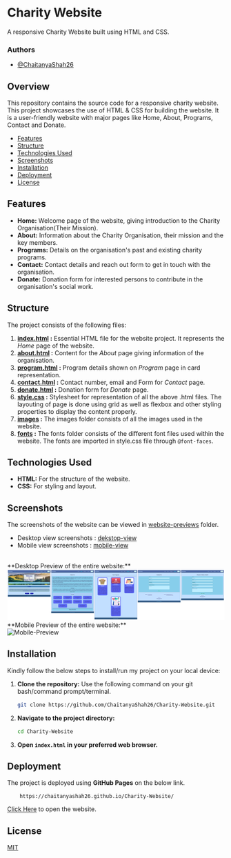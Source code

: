 # Charity Website

A responsive Charity Website built using HTML and CSS.

### Authors

- [@ChaitanyaShah26](https://github.com/ChaitanyaShah26)

## Overview

This repository contains the source code for a responsive charity website. This project showcases the use of HTML &amp; CSS for building the website. It is a user-friendly website with major pages like Home, About, Programs, Contact and Donate.

- [Features](#features)
- [Structure](#structure)
- [Technologies Used](#technologies-used)
- [Screenshots](#screenshots)
- [Installation](#installation)
- [Deployment](#deployment)
- [License](#license)

## Features

- __Home:__ Welcome page of the website, giving introduction to the Charity Organisation(Their Mission). 
- __About:__ Information about the Charity Organisation, their mission and the key members.
- __Programs:__ Details on the organisation's past and existing charity programs.
- __Contact:__ Contact details and reach out form to get in touch with the organisation.
- __Donate:__ Donation form for interested persons to contribute in the organisation's social work.

## Structure

The project consists of the following files:
1. **[index.html](https://github.com/ChaitanyaShah26/Charity-Website/blob/main/index.html) :** Essential HTML file for the website project. It represents the _Home_ page of the website.
2. **[about.html](https://github.com/ChaitanyaShah26/Charity-Website/blob/main/about.html) :** Content for the _About_ page giving information of the organisation.
3. **[program.html](https://github.com/ChaitanyaShah26/Charity-Website/blob/main/program.html) :** Program details shown on _Program_ page in card representation.
4. **[contact.html](https://github.com/ChaitanyaShah26/Charity-Website/blob/main/contact.html) :** Contact number, email and Form for _Contact_ page.
5. **[donate.html](https://github.com/ChaitanyaShah26/Charity-Website/blob/main/donate.html) :** Donation form for _Donate_ page.
6. **[style.css](https://github.com/ChaitanyaShah26/Charity-Website/blob/main/style.css) :** Stylesheet for representation of all the above .html files. The layouting of page is done using grid as well as flexbox and other styling properties to display the content properly.
7. **[images](https://github.com/ChaitanyaShah26/Charity-Website/tree/main/images) :** The images folder consists of all the images used in the website.
8. **[fonts](https://github.com/ChaitanyaShah26/Charity-Website/tree/main/fonts) :** The fonts folder consists of the different font files used within the website. The fonts are imported in style.css file through `@font-faces`.

## Technologies Used

- **HTML:** For the structure of the website.
- **CSS:** For styling and layout.

## Screenshots

The screenshots of the website can be viewed in [website-previews](https://github.com/ChaitanyaShah26/Charity-Website/tree/main/website-previews) folder. 
* Desktop view screenshots : [dekstop-view](https://github.com/ChaitanyaShah26/Charity-Website/tree/main/website-previews/desktop-view)
* Mobile view screenshots : [mobile-view](https://github.com/ChaitanyaShah26/Charity-Website/tree/main/website-previews/mobile-view)
<br>
**Desktop Preview of the entire website:** <br>
<img src="website-previews/CharityWebsite_desktop-preview.png" alt="Desktop-Preview">
**Mobile Preview of the entire website:** <br>
<img src="website-previews/CharityWebsite_mobile-preview.png" alt="Mobile-Preview">

## Installation

Kindly follow the below steps to install/run my project on your local device:

1. **Clone the repository:**
	Use the following command on your git bash/command prompt/terminal.
   ```bash
   git clone https://github.com/ChaitanyaShah26/Charity-Website.git
   ```
2. **Navigate to the project directory:**
   ```bash
   cd Charity-Website
   ```
3. **Open `index.html` in your preferred web browser.**

## Deployment

The project is deployed using **GitHub Pages** on the below link.
```
	https://chaitanyashah26.github.io/Charity-Website/
```
[Click Here](https://chaitanyashah26.github.io/Charity-Website/) to open the website.

## License

[MIT](https://github.com/ChaitanyaShah26/Charity-Website/blob/main/LICENSE)
